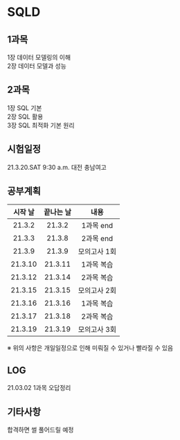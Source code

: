 # SQLD

1과목
------
1장 데이터 모델링의 이해 <br>
2장 데이터 모델과 성능 

2과목
------
1장 SQL 기본 <br>
2장 SQL 활용 <br>
3장 SQL 최적화 기본 원리 <br>  

시험일정 
------
21.3.20.SAT 9:30 a.m. 대전 충남여고

공부계획
------
|시작 날|끝나는 날|내용|
|:---:|:---:|:--:|
|21.3.2|21.3.2|1과목 end|
|21.3.3|21.3.8|2과목 end|
|21.3.9|21.3.9|모의고사 1회|
|21.3.10|21.3.11|1과목 복습|
|21.3.12|21.3.14|2과목 복습|
|21.3.15|21.3.15|모의고사 2회|
|21.3.16|21.3.16|1과목 복습|
|21.3.17|21.3.18|2과목 복습|
|21.3.19|21.3.19|모의고사 3회|

※ 위의 사항은 개일일정으로 인해 미뤄질 수 있거나 빨라질 수 있음

LOG
------
21.03.02 1과목 오답정리 

기타사항
------
합격하면 썰 풀어드릴 예정
